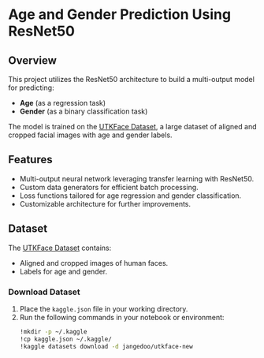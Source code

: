 # Age and Gender Prediction Using ResNet50

## Overview
This project utilizes the ResNet50 architecture to build a multi-output model for predicting:
- **Age** (as a regression task)
- **Gender** (as a binary classification task)

The model is trained on the [UTKFace Dataset](https://www.kaggle.com/datasets/jangedoo/utkface-new), a large dataset of aligned and cropped facial images with age and gender labels.

## Features
- Multi-output neural network leveraging transfer learning with ResNet50.
- Custom data generators for efficient batch processing.
- Loss functions tailored for age regression and gender classification.
- Customizable architecture for further improvements.

## Dataset
The [UTKFace Dataset](https://www.kaggle.com/datasets/jangedoo/utkface-new) contains:
- Aligned and cropped images of human faces.
- Labels for age and gender.

### Download Dataset
1. Place the `kaggle.json` file in your working directory.
2. Run the following commands in your notebook or environment:
   ```bash
   !mkdir -p ~/.kaggle
   !cp kaggle.json ~/.kaggle/
   !kaggle datasets download -d jangedoo/utkface-new
